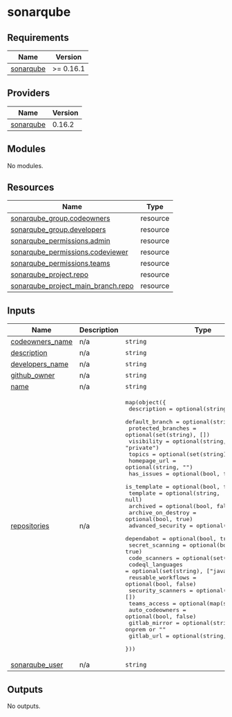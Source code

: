 # sonarqube

<!-- BEGINNING OF PRE-COMMIT-TERRAFORM DOCS HOOK -->
## Requirements

| Name | Version |
|------|---------|
| <a name="requirement_sonarqube"></a> [sonarqube](#requirement\_sonarqube) | >= 0.16.1 |

## Providers

| Name | Version |
|------|---------|
| <a name="provider_sonarqube"></a> [sonarqube](#provider\_sonarqube) | 0.16.2 |

## Modules

No modules.

## Resources

| Name | Type |
|------|------|
| [sonarqube_group.codeowners](https://registry.terraform.io/providers/jdamata/sonarqube/latest/docs/resources/group) | resource |
| [sonarqube_group.developers](https://registry.terraform.io/providers/jdamata/sonarqube/latest/docs/resources/group) | resource |
| [sonarqube_permissions.admin](https://registry.terraform.io/providers/jdamata/sonarqube/latest/docs/resources/permissions) | resource |
| [sonarqube_permissions.codeviewer](https://registry.terraform.io/providers/jdamata/sonarqube/latest/docs/resources/permissions) | resource |
| [sonarqube_permissions.teams](https://registry.terraform.io/providers/jdamata/sonarqube/latest/docs/resources/permissions) | resource |
| [sonarqube_project.repo](https://registry.terraform.io/providers/jdamata/sonarqube/latest/docs/resources/project) | resource |
| [sonarqube_project_main_branch.repo](https://registry.terraform.io/providers/jdamata/sonarqube/latest/docs/resources/project_main_branch) | resource |

## Inputs

| Name | Description | Type | Default | Required |
|------|-------------|------|---------|:--------:|
| <a name="input_codeowners_name"></a> [codeowners\_name](#input\_codeowners\_name) | n/a | `string` | n/a | yes |
| <a name="input_description"></a> [description](#input\_description) | n/a | `string` | n/a | yes |
| <a name="input_developers_name"></a> [developers\_name](#input\_developers\_name) | n/a | `string` | n/a | yes |
| <a name="input_github_owner"></a> [github\_owner](#input\_github\_owner) | n/a | `string` | `""` | no |
| <a name="input_name"></a> [name](#input\_name) | n/a | `string` | n/a | yes |
| <a name="input_repositories"></a> [repositories](#input\_repositories) | n/a | <pre>map(object({<br>    description        = optional(string, "")<br>    default_branch     = optional(string, "")<br>    protected_branches = optional(set(string), [])<br>    visibility         = optional(string, "private")<br>    topics             = optional(set(string), [])<br>    homepage_url       = optional(string, "")<br>    has_issues         = optional(bool, false)<br>    is_template        = optional(bool, false)<br>    template           = optional(string, null)<br>    archived           = optional(bool, false)<br>    archive_on_destroy = optional(bool, true)<br>    advanced_security  = optional(bool, true)<br>    dependabot         = optional(bool, true)<br>    secret_scanning    = optional(bool, true)<br>    code_scanners      = optional(set(string), [])<br>    codeql_languages   = optional(set(string), ["java"])<br>    reusable_workflows = optional(bool, false)<br>    security_scanners  = optional(set(string), [])<br>    teams_access       = optional(map(string), {})<br>    auto_codeowners    = optional(bool, false)<br>    gitlab_mirror      = optional(string, "") # cloud, onprem or ""<br>    gitlab_url         = optional(string, "") # path<br>  }))</pre> | `{}` | no |
| <a name="input_sonarqube_user"></a> [sonarqube\_user](#input\_sonarqube\_user) | n/a | `string` | `"admin"` | no |

## Outputs

No outputs.
<!-- END OF PRE-COMMIT-TERRAFORM DOCS HOOK -->

